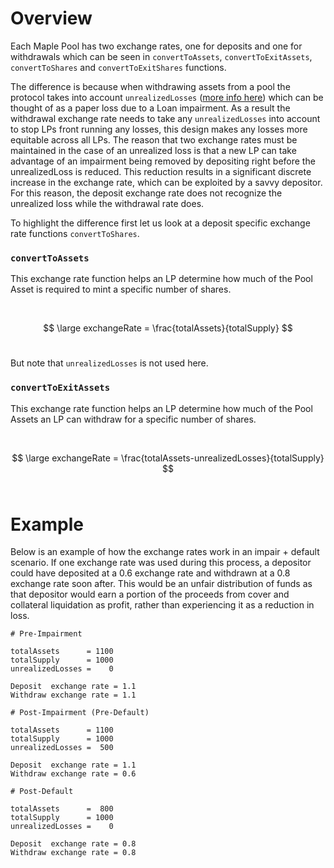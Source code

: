 # Overview

Each Maple Pool has two exchange rates, one for deposits and one for withdrawals which can be seen in `convertToAssets`, `convertToExitAssets`, `convertToShares` and `convertToExitShares` functions.

The difference is because when withdrawing assets from a pool the protocol takes into account `unrealizedLosses` ([more info here](https://github.com/maple-labs/maple-core-v2/wiki/Pool-Accounting)) which can be thought of as a paper loss due to a Loan impairment. As a result the withdrawal exchange rate needs to take any `unrealizedLosses` into account to stop LPs front running any losses, this design makes any losses more equitable across all LPs. The reason that two exchange rates must be maintained in the case of an unrealized loss is that a new LP can take advantage of an impairment being removed by depositing right before the unrealizedLoss is reduced. This reduction results in a significant discrete increase in the exchange rate, which can be exploited by a savvy depositor. For this reason, the deposit exchange rate does not recognize the unrealized loss while the withdrawal rate does.

To highlight the difference first let us look at a deposit specific exchange rate functions `convertToShares`.

### `convertToAssets`

This exchange rate function helps an LP determine how much of the Pool Asset is required to mint a specific number of shares.

<br/>

$$ \large exchangeRate = \frac{totalAssets}{totalSupply} $$
<br/>

But note that `unrealizedLosses` is not used here.

### `convertToExitAssets`

This exchange rate function helps an LP determine how much of the Pool Assets an LP can withdraw for a specific number of shares.

<br/>

$$ \large exchangeRate = \frac{totalAssets-unrealizedLosses}{totalSupply} $$
<br/>

# Example

Below is an example of how the exchange rates work in an impair + default scenario. If one exchange rate was used during this process, a depositor could have deposited at a 0.6 exchange rate and withdrawn at a 0.8 exchange rate soon after. This would be an unfair distribution of funds as that depositor would earn a portion of the proceeds from cover and collateral liquidation as profit, rather than experiencing it as a reduction in loss.

```
# Pre-Impairment

totalAssets      = 1100
totalSupply      = 1000
unrealizedLosses =    0

Deposit  exchange rate = 1.1
Withdraw exchange rate = 1.1

# Post-Impairment (Pre-Default)

totalAssets      = 1100
totalSupply      = 1000
unrealizedLosses =  500

Deposit  exchange rate = 1.1
Withdraw exchange rate = 0.6

# Post-Default

totalAssets      =  800
totalSupply      = 1000
unrealizedLosses =    0

Deposit  exchange rate = 0.8
Withdraw exchange rate = 0.8

```
